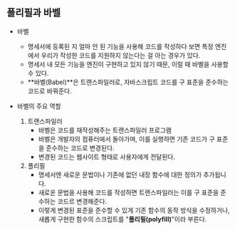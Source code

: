 ## 폴리필과 바벨

- 바벨

  - 명세서에 등록된 지 얼마 안 된 기능을 사용해 코드를 작성하다 보면 특정 엔진에서 우리가 작성한 코드를 지원하지 않는다는 걸 아는 경우가 있다.
  - 명세서 내 모든 기능을 엔진이 구현하고 있지 않기 때문, 이럴 때 바벨을 사용할 수 있다.
  - **바벨(Babel)**은 트랜스파일러로, 자바스크립트 코드를 구 표준을 준수하는 코드로 바꿔준다.

- 바벨의 주요 역할
  1. 트랜스파일러
     - 바벨은 코드를 재작성해주는 트랜스파일러 프로그램
     - 바벨은 개발자의 컴퓨터에서 돌아가며, 이를 실행하면 기존 코드가 구 표준을 준수하는 코드로 변경된다.
     - 변경된 코드는 웹사이트 형태로 사용자에게 전달된다.
  2. 폴리필
     - 명세서엔 새로운 문법이나 기존에 없던 내장 함수에 대한 정의가 추가됩니다.
     - 새로운 문법을 사용해 코드를 작성하면 트랜스파일러는 이를 구 표준을 준수하는 코드르 변경해준다.
     - 이렇게 변경된 표준을 준수할 수 있게 기존 함수의 동작 방식을 수정하거나, 새롭게 구현한 함수의 스크립트를 "**폴리필(polyfill)**"이라 부른다.
